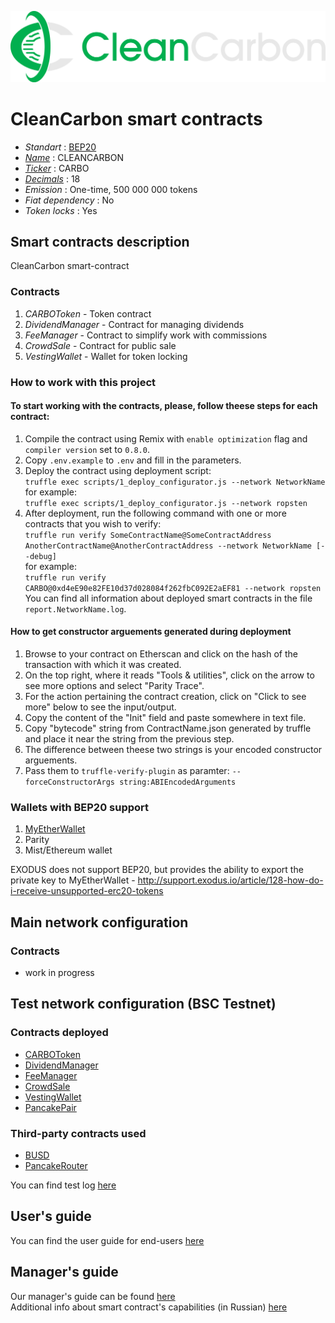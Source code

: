 ![CARBO](logo.png "CleanCarbon")

# CleanCarbon smart contracts

* _Standart_        : [BEP20](https://github.com/binance-chain/BEPs/blob/master/BEP20.md)
* _[Name](https://github.com/binance-chain/BEPs/blob/master/BEP20.md#5111-name)_            : CLEANCARBON
* _[Ticker](https://github.com/binance-chain/BEPs/blob/master/BEP20.md#5112-symbol)_          : CARBO
* _[Decimals](https://github.com/binance-chain/BEPs/blob/master/BEP20.md#5113-decimals)_        : 18
* _Emission_        : One-time, 500 000 000 tokens
* _Fiat dependency_ : No
* _Token locks_     : Yes

## Smart contracts description

CleanCarbon smart-contract

### Contracts
1. _CARBOToken_ - Token contract
2. _DividendManager_ - Contract for managing dividends
3. _FeeManager_ - Contract to simplify work with commissions
4. _CrowdSale_ - Contract for public sale
5. _VestingWallet_ - Wallet for token locking

### How to work with this project
#### To start working with the contracts, please, follow theese steps for each contract:
1. Compile the contract using Remix with `enable optimization` flag and `compiler version` set to `0.8.0`.
2. Copy `.env.example` to `.env` and fill in the parameters.
2. Deploy the contract using deployment script:  
   ```truffle exec scripts/1_deploy_configurator.js --network NetworkName```  
   for example:  
   ```truffle exec scripts/1_deploy_configurator.js --network ropsten```
3. After deployment, run the following command with one or more contracts that you wish to verify:  
    ```truffle run verify SomeContractName@SomeContractAddress AnotherContractName@AnotherContractAddress --network NetworkName [--debug]```  
    for example:  
    ```truffle run verify  CARBO@0xd4eE90e82FE10d37d028084f262fbC092E2aEF81 --network ropsten```  
    You can find all information about deployed smart contracts in the file `report.NetworkName.log`.
#### How to get constructor arguements generated during deployment
1. Browse to your contract on Etherscan and click on the hash of the transaction with which it was created.
2. On the top right, where it reads "Tools & utilities", click on the arrow to see more options and select "Parity Trace".
3. For the action pertaining the contract creation, click on "Click to see more" below to see the input/output.
4. Copy the content of the "Init" field and paste somewhere in text file.
5. Copy "bytecode" string from ContractName.json generated by truffle and place it near the string from the previous step.
6. The difference between theese two strings is your encoded constructor arguements.
7. Pass them to `truffle-verify-plugin` as paramter: `--forceConstructorArgs string:ABIEncodedArguments`

### Wallets with BEP20 support
1. [MyEtherWallet](https://www.myetherwallet.com)
2. Parity
3. Mist/Ethereum wallet

EXODUS does not support BEP20, but provides the ability to export the private key to MyEtherWallet - http://support.exodus.io/article/128-how-do-i-receive-unsupported-erc20-tokens

## Main network configuration

### Contracts
* work in progress

## Test network configuration (BSC Testnet)
### Contracts deployed
* [CARBOToken](https://bscscan.com/token/0x974a5666f371195672968d55954e05FbE586089d)
* [DividendManager](https://bscscan.com/address/0x074Cb27e5D5Bf86442Dc31ea19cf302F7B5c8AD5)
* [FeeManager](https://bscscan.com/address/0xaC7EB7A8fF44FDbF70CeFF0238376B8656fA7F0c)
* [CrowdSale](https://bscscan.com/address/0xffd9b83ea5a4196eff283adfbd551683f8d8e7a0)
* [VestingWallet](https://bscscan.com/address/0xA2c8ac0953c2753471B2bD780f8e2910376Fc6AB)
* [PancakePair](https://bscscan.com/address/0x630D9D56643777f38E1Cf04dddf2E1c9b8EB6d67)
### Third-party contracts used
* [BUSD](https://bscscan.com/token/0xe9e7cea3dedca5984780bafc599bd69add087d56)
* [PancakeRouter](https://bscscan.com/address/0x10ED43C718714eb63d5aA57B78B54704E256024E)

You can find test log [here](docs/report.test.md)

## User's guide
You can find the user guide for end-users [here](docs/user.md)

## Manager's guide
Our manager's guide can be found [here](docs/manager.md)  
Additional info about smart contract's capabilities (in Russian) [here](docs/additional.md)
